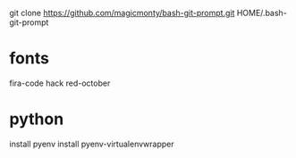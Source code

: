 
git clone https://github.com/magicmonty/bash-git-prompt.git  HOME/.bash-git-prompt

fonts
=====
fira-code
hack
red-october

python
======
install pyenv
install pyenv-virtualenvwrapper
